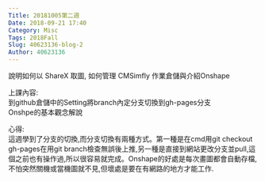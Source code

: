 ```yaml
---
Title: 20181005第二週
Date: 2018-09-21 17:40
Category: Misc
Tags: 2018Fall
Slug: 40623136-blog-2
Author: 40623136
---
```


說明如何以 ShareX 取圖, 如何管理 CMSimfly 作業倉儲與介紹Onshape

<!-- PELICAN_END_SUMMARY -->

上課內容:<br>                                                                                                                                                                 到github倉儲中的Setting將branch內定分支切換到gh-pages分支<br>
Onshpe的基本觀念解說





心得:<br>                                                                                                                                                                         這週學到了分支的切換,而分支切換有兩種方式。第一種是在cmd用git checkout gh-pages在用git branch檢查無誤後上推,另一種是直接到網站更改分支並pull,這個之前也有操作過,所以很容易就完成。Onshape的好處是每次畫圖都會自動存檔,不怕突然關機或當機圖就不見,但壞處是要在有網路的地方才能工作.